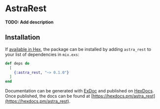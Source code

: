 # AstraRest

**TODO: Add description**

## Installation

If [available in Hex](https://hex.pm/docs/publish), the package can be installed
by adding `astra_rest` to your list of dependencies in `mix.exs`:

```elixir
def deps do
  [
    {:astra_rest, "~> 0.1.0"}
  ]
end
```

Documentation can be generated with [ExDoc](https://github.com/elixir-lang/ex_doc)
and published on [HexDocs](https://hexdocs.pm). Once published, the docs can
be found at [https://hexdocs.pm/astra_rest](https://hexdocs.pm/astra_rest).

